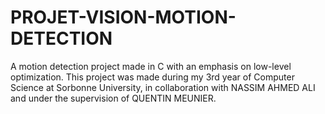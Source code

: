 # PROJET-VISION-MOTION-DETECTION
A motion detection project made in C with an emphasis on low-level optimization. This project was made during my 3rd year of Computer Science at Sorbonne University, in collaboration with NASSIM AHMED ALI and under the supervision of QUENTIN MEUNIER.
